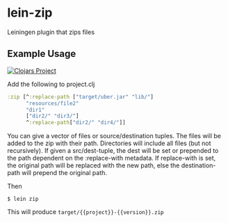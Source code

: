 # lein-zip

Leiningen plugin that zips files

## Example Usage

[![Clojars Project](http://clojars.org/gorillalabs/lein-zip/latest-version.svg)](http://clojars.org/gorillalabs/lein-zip)

Add the following to project.clj

```clojure
:zip [^:replace-path ["target/uber.jar" "lib/"]
      "resources/file2"
      "dir1"
      ["dir2/" "dir3/"]
      ^:replace-path["dir2/" "dir4/"]]
```

You can give a vector of files or source/destination tuples. The files will be added to the
zip with their path. Directories will include all files (but not recursively). If given a
src/dest-tuple, the dest will be set or prepended to the path dependent on the :replace-with metadata. If replace-with is set, the original path will be replaced with the new path, else the destination-path will prepend the original path.

Then

    $ lein zip

This will produce `target/{{project}}-{{version}}.zip`
